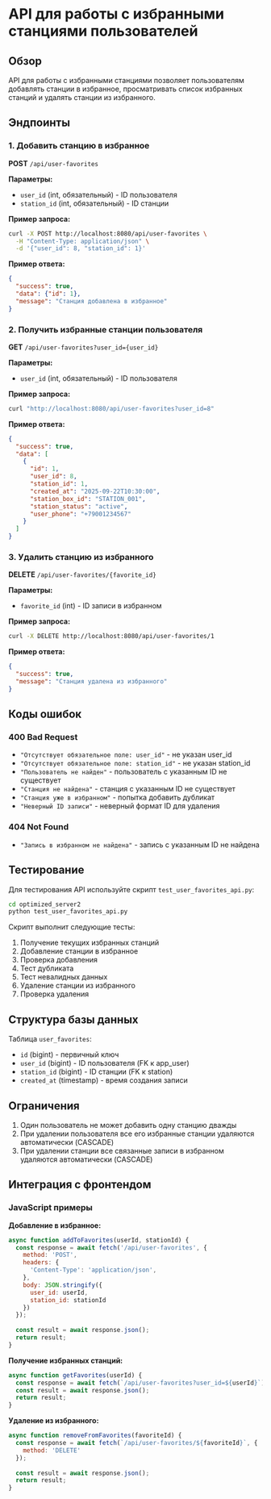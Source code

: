 # API для работы с избранными станциями пользователей

## Обзор

API для работы с избранными станциями позволяет пользователям добавлять станции в избранное, просматривать список избранных станций и удалять станции из избранного.

## Эндпоинты

### 1. Добавить станцию в избранное
**POST** `/api/user-favorites`

**Параметры:**
- `user_id` (int, обязательный) - ID пользователя
- `station_id` (int, обязательный) - ID станции

**Пример запроса:**
```bash
curl -X POST http://localhost:8080/api/user-favorites \
  -H "Content-Type: application/json" \
  -d '{"user_id": 8, "station_id": 1}'
```

**Пример ответа:**
```json
{
  "success": true,
  "data": {"id": 1},
  "message": "Станция добавлена в избранное"
}
```

### 2. Получить избранные станции пользователя
**GET** `/api/user-favorites?user_id={user_id}`

**Параметры:**
- `user_id` (int, обязательный) - ID пользователя

**Пример запроса:**
```bash
curl "http://localhost:8080/api/user-favorites?user_id=8"
```

**Пример ответа:**
```json
{
  "success": true,
  "data": [
    {
      "id": 1,
      "user_id": 8,
      "station_id": 1,
      "created_at": "2025-09-22T10:30:00",
      "station_box_id": "STATION_001",
      "station_status": "active",
      "user_phone": "+79001234567"
    }
  ]
}
```

### 3. Удалить станцию из избранного
**DELETE** `/api/user-favorites/{favorite_id}`

**Параметры:**
- `favorite_id` (int) - ID записи в избранном

**Пример запроса:**
```bash
curl -X DELETE http://localhost:8080/api/user-favorites/1
```

**Пример ответа:**
```json
{
  "success": true,
  "message": "Станция удалена из избранного"
}
```

## Коды ошибок

### 400 Bad Request
- `"Отсутствует обязательное поле: user_id"` - не указан user_id
- `"Отсутствует обязательное поле: station_id"` - не указан station_id
- `"Пользователь не найден"` - пользователь с указанным ID не существует
- `"Станция не найдена"` - станция с указанным ID не существует
- `"Станция уже в избранном"` - попытка добавить дубликат
- `"Неверный ID записи"` - неверный формат ID для удаления

### 404 Not Found
- `"Запись в избранном не найдена"` - запись с указанным ID не найдена

## Тестирование

Для тестирования API используйте скрипт `test_user_favorites_api.py`:

```bash
cd optimized_server2
python test_user_favorites_api.py
```

Скрипт выполнит следующие тесты:
1. Получение текущих избранных станций
2. Добавление станции в избранное
3. Проверка добавления
4. Тест дубликата
5. Тест невалидных данных
6. Удаление станции из избранного
7. Проверка удаления

## Структура базы данных

Таблица `user_favorites`:
- `id` (bigint) - первичный ключ
- `user_id` (bigint) - ID пользователя (FK к app_user)
- `station_id` (bigint) - ID станции (FK к station)
- `created_at` (timestamp) - время создания записи

## Ограничения

1. Один пользователь не может добавить одну станцию дважды
2. При удалении пользователя все его избранные станции удаляются автоматически (CASCADE)
3. При удалении станции все связанные записи в избранном удаляются автоматически (CASCADE)

## Интеграция с фронтендом

### JavaScript примеры

**Добавление в избранное:**
```javascript
async function addToFavorites(userId, stationId) {
  const response = await fetch('/api/user-favorites', {
    method: 'POST',
    headers: {
      'Content-Type': 'application/json',
    },
    body: JSON.stringify({
      user_id: userId,
      station_id: stationId
    })
  });
  
  const result = await response.json();
  return result;
}
```

**Получение избранных станций:**
```javascript
async function getFavorites(userId) {
  const response = await fetch(`/api/user-favorites?user_id=${userId}`);
  const result = await response.json();
  return result;
}
```

**Удаление из избранного:**
```javascript
async function removeFromFavorites(favoriteId) {
  const response = await fetch(`/api/user-favorites/${favoriteId}`, {
    method: 'DELETE'
  });
  
  const result = await response.json();
  return result;
}
```
